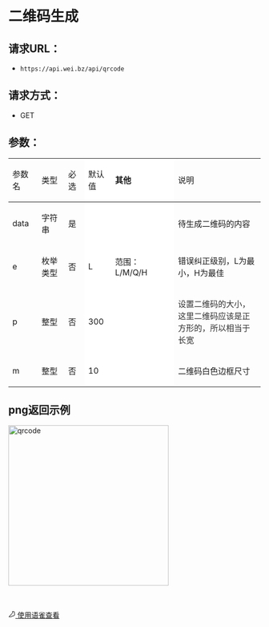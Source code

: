 # 二维码生成 

 

 ## 请求URL： 

<ul><li><code>https://api.wei.bz/api/qrcode</code></li></ul>

 ## 请求方式： 

<ul><li>GET</li></ul>

 ## 参数： 

<table class="lake-table" style><colgroup><col width="70"><col width="80"><col width="50"><col width="62"><col width="183"><col width="330"></colgroup><tbody><tr><td style="text-align: left;">参数名</td><td rowspan="1" style="text-align: left;">类型</td><td style="text-align: left;">必选</td><td rowspan="1" style="background-color: #FFFFFF;"><p>默认值</p></td><td rowspan="1" style="background-color: #FFFFFF;"><p><strong>其他</strong></p></td><td>说明</td></tr></tbody><tbody><tr><td style="text-align: left;">data</td><td rowspan="1" style="text-align: left;"><p><span class="lake-fontsize-12" style="color: " rgba(0, 0, 0.87)";">字符串</span></p></td><td style="text-align: left;">是</td><td rowspan="1" style="background-color: #FFFFFF;"></td><td rowspan="1" style="background-color: #FFFFFF;"></td><td><p><span class="lake-fontsize-12" style="color: " rgba(0, 0, 0.87)";">待生成二维码的内容</span></p></td></tr><tr><td style="text-align: left;">e</td><td rowspan="1" style="text-align: left;">枚举类型</td><td style="text-align: left;">否</td><td rowspan="1" style="background-color: #FFFFFF;"><p><span class="lake-fontsize-12" style="color: " rgba(0, 0, 0.87)"; background-color: "rgba(0, 50, 0.02)";">L</span></p></td><td rowspan="1" style="background-color: #FFFFFF;"><p><span class="lake-fontsize-12" style="color: " rgba(0, 0, 0.87)"; background-color: "rgba(0, 50, 0.02)";">范围：L/M/Q/H</span></p></td><td><p><span class="lake-fontsize-12" style="color: " rgba(0, 0, 0.87)"; background-color: "rgba(0, 50, 0.02)";">错误纠正级别，L为最小，H为最佳</span></p></td></tr><tr><td style="text-align: left;">p</td><td rowspan="1" style="text-align: left;"><p><span class="lake-fontsize-12" style="color: " rgba(0, 0, 0.87)";">整型</span></p></td><td style="text-align: left;">否</td><td rowspan="1" style="background-color: #FFFFFF;"><p>300</p></td><td rowspan="1" style="background-color: #FFFFFF;"></td><td><p><span class="lake-fontsize-12" style="color: #2F2F2F; background-color: " rgba(181, 181, 0.1)";">设置二维码的大小，这里二维码应该是正方形的，所以相当于长宽</span></p></td></tr><tr><td style="text-align: left;">m</td><td rowspan="1" style="text-align: left;"><p><span class="lake-fontsize-12" style="color: " rgba(0, 0, 0.87)";">整型</span></p></td><td style="text-align: left;">否</td><td rowspan="1" style="background-color: #FFFFFF;"><p>10</p></td><td rowspan="1" style="background-color: #FFFFFF;"></td><td><p><span class="lake-fontsize-12">二维码白色边框尺寸</span></p></td></tr></tbody></table>

 ## png返回示例 

<p><a href="https://api.wei.bz/api/qrcode?data=https://www.yuque.com/ilay/api/qrcode" target="_blank"></a><img alt="qrcode" title="qrcode" src="https://cdn.nlark.com/yuque/0/2019/png/315739/1555245286761-d732b542-85ab-46e1-b79f-5ad4e96b57fe.png#align=left&display=inline&height=320&name=qrcode&originHeight=320&originWidth=320&size=0&status=done&width=320" style="max-width: 600px; width: 320px;"></p><br><br><a class="yuque-link" target="_blank" href="https://www.yuque.com/ilay/api/qrcode"><svg viewBox="64 64 896 896" class="" data-icon="yuque" width="1em" height="1em" fill="currentColor" aria-hidden="true"><path d="M854.6 370.6c-9.9-39.4 9.9-102.2 73.4-124.4l-67.9-3.6s-25.7-90-143.6-98c-117.8-8.1-194.9-3-195-3 .1 0 87.4 55.6 52.4 154.7-25.6 52.5-65.8 95.6-108.8 144.7-1.3 1.3-2.5 2.6-3.5 3.7C319.4 605 96 860 96 860c245.9 64.4 410.7-6.3 508.2-91.1 20.5-.2 35.9-.3 46.3-.3 135.8 0 250.6-117.6 245.9-248.4-3.2-89.9-31.9-110.2-41.8-149.6zm-204.1 334c-10.6 0-26.2.1-46.8.3l-23.6.2-17.8 15.5c-47.1 41-104.4 71.5-171.4 87.6-52.5 12.6-110 16.2-172.7 9.6 18-20.5 36.5-41.6 55.4-63.1 92-104.6 173.8-197.5 236.9-268.5l1.4-1.4 1.3-1.5c4.1-4.6 20.6-23.3 24.7-28.1 9.7-11.1 17.3-19.9 24.5-28.6 30.7-36.7 52.2-67.8 69-102.2l1.6-3.3 1.2-3.4c13.7-38.8 15.4-76.9 6.2-112.8 22.5.7 46.5 1.9 71.7 3.6 33.3 2.3 55.5 12.9 71.1 29.2 5.8 6 10.2 12.5 13.4 18.7 1 2 1.7 3.6 2.3 5l5 17.7c-15.7 34.5-19.9 73.3-11.4 107.2 3 11.8 6.9 22.4 12.3 34.4 2.1 4.7 9.5 20.1 11 23.3 10.3 22.7 15.4 43 16.7 78.7 3.3 94.6-82.7 181.9-182 181.9z"></path></svg> 使用语雀查看</a>